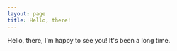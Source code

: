 ```yaml
---
layout: page
title: Hello, there!
---
```


Hello, there, I'm happy to see you! It's been a long time.
